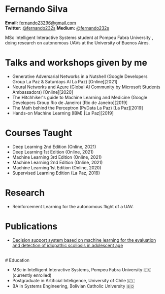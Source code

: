 # Fernando Silva
<b>Email:</b> fernando23296@gmail.com
<br>
<b>Twitter:</b> [@fernando232s](https://www.twitter.com/fernando232s)
<b>Medium:</b> [@fernando232s](https://fernando232s.medium.com/)

MSc Intelligent Interactive Systems student at Pompeu Fabra University
, doing research on autonomous UAVs at the University of Buenos Aires.

# Talks and workshops given by me
* Generative Adversarial Networks in a Nutshell (Google Developers Group La Paz  & Saturdays AI La Paz) [Online][2021]
* Neural Networks and Azure (Global AI Community by Microsoft Students Ambassadors) [Online][2020]
* The Hitchhiker's guide to Machine Learning and Medicine (Google Developers Group Rio de Janeiro) [Rio de Janeiro][2019]
* The Math behind the Perceptron (PyData La Paz) [La Paz][2019]
* Hands-on Machine Learning (IBM) [La Paz][2019]

# Courses Taught
* Deep Learning 2nd Edition (Online, 2021)
* Deep Learning 1st Edition (Online, 2021)
* Machine Learning 3rd Edition (Online, 2021)
* Machine Learning 2nd Edition (Online, 2021)
* Machine Learning 1st Edition (Online, 2020)
* Supervised Learning Edition (La Paz, 2019)


# Research
* Reinforcement Learning for the autonomous flight of a UAV.

# Publications
* [Decision support system based on machine learning for the evaluation and detection of idiopathic scoliosis in adolescent age](http://www.bibvirtual.ucb.edu.bo:8000/opac/Record/101005393/Description#tabnav)
<br/>
# Education

* MSc in Intelligent Interactive Systems, Pompeu Fabra University 🇪🇸 (currently enrolled)
* Postgraduate in Artificial Inteligence, University of Chile 🇨🇱
* BA in Systems Engineering, Bolivian Catholic University 🇧🇴

